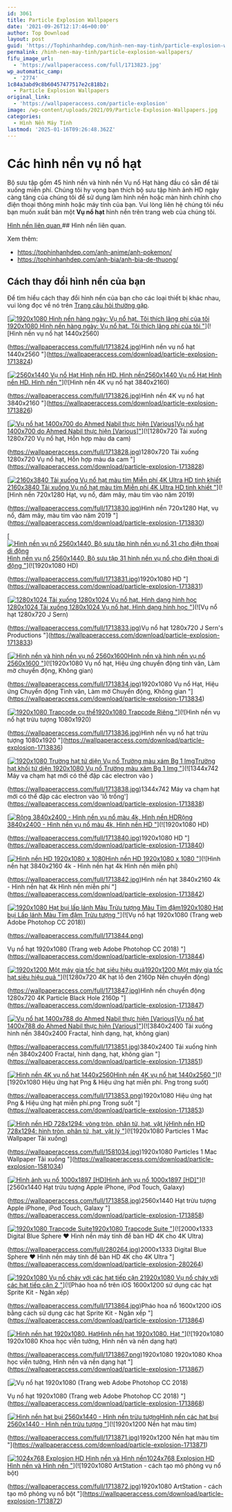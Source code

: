 ```yaml
---
id: 3061
title: Particle Explosion Wallpapers
date: '2021-09-26T12:17:46+00:00'
author: Top Download
layout: post
guid: 'https://Tophinhanhdep.com/hinh-nen-may-tinh/particle-explosion-wallpapers/'
permalink: /hinh-nen-may-tinh/particle-explosion-wallpapers/
fifu_image_url:
  - 'https://wallpaperaccess.com/full/1713823.jpg'
wp_automatic_camp:
  - '2774'
1c84a3abd9c8b60457477517e2c818b2:
  - Particle Explosion Wallpapers
original_link:
  - 'https://wallpaperaccess.com/particle-explosion'
image: /wp-content/uploads/2021/09/Particle-Explosion-Wallpapers.jpg
categories:
  - Hình Nền Máy Tính
lastmod: '2025-01-16T09:26:48.362Z'
---
```

# Các hình nền vụ nổ hạt

Bộ sưu tập gồm 45 hình nền và hình nền Vụ nổ Hạt hàng đầu có sẵn để tải xuống miễn phí. Chúng tôi hy vọng bạn thích bộ sưu tập hình ảnh HD ngày càng tăng của chúng tôi để sử dụng làm hình nền hoặc màn hình chính cho điện thoại thông minh hoặc máy tính của bạn. Vui lòng liên hệ chúng tôi nếu bạn muốn xuất bản một **Vụ nổ hạt** hình nền trên trang web của chúng tôi.

[Hình nền liên quan ](#related) ## Hình nền liên quan.

   
 Xem thêm:

   
- <https://tophinhanhdep.com/anh-anime/anh-pokemon/>
- <https://tophinhanhdep.com/anh-bia/anh-bia-de-thuong/>

## Cách thay đổi hình nền của bạn

Để tìm hiểu cách thay đổi hình nền của bạn cho các loại thiết bị khác nhau, vui lòng đọc về nó trên [Trang câu hỏi thường gặp](https://tophinhanhdep.com/faq/).

  
[[![1920x1080 Hình nền hàng ngày: Vụ nổ hạt.  Tôi thích lãng phí của tôi](https://wallpaperaccess.com/full/1713823.jpg)1920x1080 Hình nền hàng ngày: Vụ nổ hạt. Tôi thích lãng phí của tôi "](https://wallpaperaccess.com/download/particle-explosion-1713823)](![Hình nền vụ nổ hạt 1440x2560)

(https://wallpaperaccess.com/full/1713824.jpg)Hình nền vụ nổ hạt 1440x2560 "](https://wallpaperaccess.com/download/particle-explosion-1713824)

[[![2560x1440 Vụ nổ Hạt Hình nền HD.  Hình nền](https://wallpaperaccess.com/full/1713825.jpg)2560x1440 Vụ nổ Hạt Hình nền HD. Hình nền "](https://wallpaperaccess.com/download/particle-explosion-1713825)](![Hình nền 4K vụ nổ hạt 3840x2160)

(https://wallpaperaccess.com/full/1713826.jpg)Hình nền 4K vụ nổ hạt 3840x2160 "](https://wallpaperaccess.com/download/particle-explosion-1713826)

[[![Vụ nổ hạt 1400x700 do Ahmed Nabil thực hiện [Various]](https://wallpaperaccess.com/full/1713827.png)Vụ nổ hạt 1400x700 do Ahmed Nabil thực hiện \[Various\]"](https://wallpaperaccess.com/download/particle-explosion-1713827)](![1280x720 Tải xuống 1280x720 Vụ nổ hạt, Hỗn hợp màu da cam)

(https://wallpaperaccess.com/full/1713828.jpg)1280x720 Tải xuống 1280x720 Vụ nổ hạt, Hỗn hợp màu da cam "](https://wallpaperaccess.com/download/particle-explosion-1713828)

[[![2160x3840 Tải xuống Vụ nổ hạt màu tím Miễn phí 4K Ultra HD tinh khiết](https://wallpaperaccess.com/full/1713829.jpg)2160x3840 Tải xuống Vụ nổ hạt màu tím Miễn phí 4K Ultra HD tinh khiết "](https://wallpaperaccess.com/download/particle-explosion-1713829)](![Hình nền 720x1280 Hạt, vụ nổ, đám mây, màu tím vào năm 2019)

(https://wallpaperaccess.com/full/1713830.jpg)Hình nền 720x1280 Hạt, vụ nổ, đám mây, màu tím vào năm 2019 "](https://wallpaperaccess.com/download/particle-explosion-1713830)

[[![Hình nền vụ nổ 2560x1440, Bộ sưu tập hình nền vụ nổ 31 cho điện thoại di động](https://wallpaperaccess.com/full/81751.jpg)Hình nền vụ nổ 2560x1440, Bộ sưu tập 31 hình nền vụ nổ cho điện thoại di động "](https://wallpaperaccess.com/download/particle-explosion-81751)](![1920x1080 HD)

(https://wallpaperaccess.com/full/1713831.jpg)1920x1080 HD "](https://wallpaperaccess.com/download/particle-explosion-1713831)

[[![1280x1024 Tải xuống 1280x1024 Vụ nổ hạt, Hình dạng hình học](https://wallpaperaccess.com/full/1713832.jpg)1280x1024 Tải xuống 1280x1024 Vụ nổ hạt, Hình dạng hình học "](https://wallpaperaccess.com/download/particle-explosion-1713832)](![Vụ nổ hạt 1280x720 J Sern)

(https://wallpaperaccess.com/full/1713833.jpg)Vụ nổ hạt 1280x720 J Sern's Productions "](https://wallpaperaccess.com/download/particle-explosion-1713833)

[[![Hình nền và hình nền vụ nổ 2560x1600](https://wallpaperaccess.com/full/81734.jpg)Hình nền và hình nền vụ nổ 2560x1600 "](https://wallpaperaccess.com/download/particle-explosion-81734)](![1920x1080 Vụ nổ hạt, Hiệu ứng chuyển động tinh vân, Làm mờ chuyển động, Không gian)

(https://wallpaperaccess.com/full/1713834.jpg)1920x1080 Vụ nổ Hạt, Hiệu ứng Chuyển động Tinh vân, Làm mờ Chuyển động, Không gian "](https://wallpaperaccess.com/download/particle-explosion-1713834)

[[![1920x1080 Trapcode cụ thể](https://wallpaperaccess.com/full/1713835.jpg)1920x1080 Trapcode Riêng "](https://wallpaperaccess.com/download/particle-explosion-1713835)](![Hình nền vụ nổ hạt trừu tượng 1080x1920)

(https://wallpaperaccess.com/full/1713836.jpg)Hình nền vụ nổ hạt trừu tượng 1080x1920 "](https://wallpaperaccess.com/download/particle-explosion-1713836)

[[![1920x1080 Trường hạt tứ diện Vụ nổ Trường màu xám Bg 1 Img](https://wallpaperaccess.com/full/1713837.jpg)Trường hạt khối tứ diện 1920x1080 Vụ nổ Trường màu xám Bg 1 Img "](https://wallpaperaccess.com/download/particle-explosion-1713837)](![1344x742 Máy va chạm hạt mới có thể đập các electron vào )

(https://wallpaperaccess.com/full/1713838.jpg)1344x742 Máy va chạm hạt mới có thể đập các electron vào 'lỗ trống'](https://wallpaperaccess.com/download/particle-explosion-1713838)

[[![Rộng 3840x2400 - Hình nền vụ nổ màu 4k, Hình nền HD](https://wallpaperaccess.com/full/1713839.jpg)Rộng 3840x2400 - Hình nền vụ nổ màu 4k, Hình nền HD "](https://wallpaperaccess.com/download/particle-explosion-1713839)](![1920x1080 HD)

(https://wallpaperaccess.com/full/1713840.jpg)1920x1080 HD "](https://wallpaperaccess.com/download/particle-explosion-1713840)

[[![Hình nền HD 1920x1080 x 1080](https://wallpaperaccess.com/full/1713841.jpg)Hình nền HD 1920x1080 x 1080 "](https://wallpaperaccess.com/download/particle-explosion-1713841)](![Hình nền hạt 3840x2160 4k - Hình nền hạt 4k Hình nền miễn phí)

(https://wallpaperaccess.com/full/1713842.jpg)Hình nền hạt 3840x2160 4k - Hình nền hạt 4k Hình nền miễn phí "](https://wallpaperaccess.com/download/particle-explosion-1713842)

[[![1920x1080 Hạt bụi lấp lánh Màu Trừu tượng Màu Tím đậm](https://wallpaperaccess.com/full/1713843.png)1920x1080 Hạt bụi Lấp lánh Màu Tím đậm Trừu tượng "](https://wallpaperaccess.com/download/particle-explosion-1713843)](![Vụ nổ hạt 1920x1080 (Trang web Adobe Photohop CC 2018))

(https://wallpaperaccess.com/full/1713844.png)

Vụ nổ hạt 1920x1080 (Trang web Adobe Photohop CC 2018) "](https://wallpaperaccess.com/download/particle-explosion-1713844)

[[![1920x1200 Một máy gia tốc hạt siêu hiệu quả](https://wallpaperaccess.com/full/1713845.jpg)1920x1200 Một máy gia tốc hạt siêu hiệu quả "](https://wallpaperaccess.com/download/particle-explosion-1713845)](![1280x720 4K hạt lỗ đen 2160p Nền chuyển động)

(https://wallpaperaccess.com/full/1713847.jpg)Hình nền chuyển động 1280x720 4K Particle Black Hole 2160p "](https://wallpaperaccess.com/download/particle-explosion-1713847)

[[![Vụ nổ hạt 1400x788 do Ahmed Nabil thực hiện [Various]](https://wallpaperaccess.com/full/1713848.png)Vụ nổ hạt 1400x788 do Ahmed Nabil thực hiện \[Various\]"](https://wallpaperaccess.com/download/particle-explosion-1713848)](![3840x2400 Tải xuống hình nền 3840x2400 Fractal, hình dạng, hạt, không gian)

(https://wallpaperaccess.com/full/1713851.jpg)3840x2400 Tải xuống hình nền 3840x2400 Fractal, hình dạng, hạt, không gian "](https://wallpaperaccess.com/download/particle-explosion-1713851)

[[![Hình nền 4K vụ nổ hạt 1440x2560](https://wallpaperaccess.com/full/1713852.jpg)Hình nền 4K vụ nổ hạt 1440x2560 "](https://wallpaperaccess.com/download/particle-explosion-1713852)](![1920x1080 Hiệu ứng hạt Png & Hiệu ứng hạt miễn phí. Png trong suốt)

(https://wallpaperaccess.com/full/1713853.png)1920x1080 Hiệu ứng hạt Png &amp; Hiệu ứng hạt miễn phí.png Trong suốt "](https://wallpaperaccess.com/download/particle-explosion-1713853)

[[![Hình nền HD 728x1294: vòng tròn, phân tử, hạt, vật lý](https://wallpaperaccess.com/full/1581134.jpg)Hình nền HD 728x1294: hình tròn, phân tử, hạt, vật lý "](https://wallpaperaccess.com/download/particle-explosion-1581134)](![1920x1080 Particles 1 Mac Wallpaper Tải xuống)

(https://wallpaperaccess.com/full/1581034.jpg)1920x1080 Particles 1 Mac Wallpaper Tải xuống "](https://wallpaperaccess.com/download/particle-explosion-1581034)

[[![Hình ảnh vụ nổ 1000x1897 [HD]](https://wallpaperaccess.com/full/1582267.jpg)Hình ảnh vụ nổ 1000x1897 \[HD\]"](https://wallpaperaccess.com/download/particle-explosion-1582267)](![2560x1440 Hạt trừu tượng Apple iPhone, iPod Touch, Galaxy)

(https://wallpaperaccess.com/full/1713858.jpg)2560x1440 Hạt trừu tượng Apple iPhone, iPod Touch, Galaxy "](https://wallpaperaccess.com/download/particle-explosion-1713858)

[[![1920x1080 Trapcode Suite](https://wallpaperaccess.com/full/1713859.jpg)1920x1080 Trapcode Suite "](https://wallpaperaccess.com/download/particle-explosion-1713859)](![2000x1333 Digital Blue Sphere ❤ Hình nền máy tính để bàn HD 4K cho 4K Ultra)

(https://wallpaperaccess.com/full/280264.jpg)2000x1333 Digital Blue Sphere ❤ Hình nền máy tính để bàn HD 4K cho 4K Ultra "](https://wallpaperaccess.com/download/particle-explosion-280264)

[[![1920x1080 Vụ nổ cháy với các hạt tiếp cận 2](https://wallpaperaccess.com/full/1713863.png)1920x1080 Vụ nổ cháy với các hạt tiếp cận 2 "](https://wallpaperaccess.com/download/particle-explosion-1713863)](![Pháo hoa nổ trên iOS 1600x1200 sử dụng các hạt Sprite Kit - Ngăn xếp)

(https://wallpaperaccess.com/full/1713864.jpg)Pháo hoa nổ 1600x1200 iOS bằng cách sử dụng các hạt Sprite Kit - Ngăn xếp "](https://wallpaperaccess.com/download/particle-explosion-1713864)

[[![Hình nền hạt 1920x1080.  Hạt](https://wallpaperaccess.com/full/1713865.jpg)Hình nền hạt 1920x1080. Hạt "](https://wallpaperaccess.com/download/particle-explosion-1713865)](![1920x1080 1920x1080 Khoa học viễn tưởng, Hình nền và nền dạng hạt)

(https://wallpaperaccess.com/full/1713867.png)1920x1080 1920x1080 Khoa học viễn tưởng, Hình nền và nền dạng hạt "](https://wallpaperaccess.com/download/particle-explosion-1713867)

[![Vụ nổ hạt 1920x1080 (Trang web Adobe Photohop CC 2018)](https://wallpaperaccess.com/full/1713868.png)

Vụ nổ hạt 1920x1080 (Trang web Adobe Photohop CC 2018) "](https://wallpaperaccess.com/download/particle-explosion-1713868)

[[![Hình nền hạt bụi 2560x1440 - Hình nền trừu tượng](https://wallpaperaccess.com/full/1713869.png)Hình nền các hạt bụi 2560x1440 - Hình nền trừu tượng "](https://wallpaperaccess.com/download/particle-explosion-1713869)](![1920x1200 Nền hạt màu tím)

(https://wallpaperaccess.com/full/1713871.jpg)1920x1200 Nền hạt màu tím "](https://wallpaperaccess.com/download/particle-explosion-1713871)

[[![1024x768 Explosion HD Hình nền và Hình nền](https://wallpaperaccess.com/full/565036.jpg)1024x768 Explosion HD Hình nền và Hình nền "](https://wallpaperaccess.com/download/particle-explosion-565036)](![1920x1080 ArtStation - cách tạo mô phỏng vụ nổ bột)

(https://wallpaperaccess.com/full/1713872.jpg)1920x1080 ArtStation - cách tạo mô phỏng vụ nổ bột "](https://wallpaperaccess.com/download/particle-explosion-1713872)
